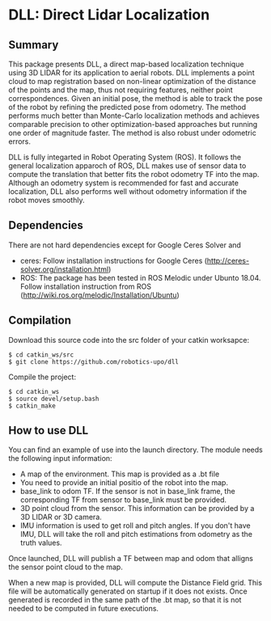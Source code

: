 # DLL: Direct Lidar Localization

## Summary

This package presents DLL, a direct map-based localization technique using 3D LIDAR for its application to aerial robots. DLL implements a point cloud to map registration based on non-linear optimization of the distance of the points and the map, thus not requiring  features, neither point correspondences. Given an initial pose, the method is able to track the pose of the robot by refining the predicted pose from odometry. The method performs much better than Monte-Carlo localization methods and achieves comparable precision to other optimization-based approaches but running one order of magnitude faster. The method is also robust under odometric errors. 

DLL is fully integarted in Robot Operating System (ROS). It follows the general localization apparoch of ROS, DLL makes use of sensor data to compute the translation that better fits the robot odometry TF into the map. Although an odometry system is recommended for fast and accurate localization, DLL also performs well without odometry information if the robot moves smoothly. 

## Dependencies
There are not hard dependencies except for Google Ceres Solver and 
 - ceres: Follow installation instructions for Google Ceres (http://ceres-solver.org/installation.html)
 - ROS: The package has been tested in ROS Melodic under Ubunto 18.04. Follow installation instruction from ROS (http://wiki.ros.org/melodic/Installation/Ubuntu)

## Compilation
Download this source code into the src folder of your catkin worksapce:
```
$ cd catkin_ws/src
$ git clone https://github.com/robotics-upo/dll
```
Compile the project:
```
$ cd catkin_ws
$ source devel/setup.bash
$ catkin_make
```

## How to use DLL

You can find an example of use into the launch directory. The module needs the following input information:
- A map of the environment. This map is provided as a .bt file
- You need to provide an initial positio of the robot into the map. 
- base_link to odom TF. If the sensor is not in base_link frame, the corresponding TF from sensor to base_link must be provided.
- 3D point cloud from the sensor. This information can be provided by a 3D LIDAR or 3D camera.
- IMU information is used to get roll and pitch angles. If you don't have IMU, DLL will take the roll and pitch estimations from odometry as the truth values.

Once launched, DLL will publish a TF between map and odom that alligns the sensor point cloud to the map. 

When a new map is provided, DLL will compute the Distance Field grid. This file will be automatically generated on startup if it does not exists. Once generated is recorded in the same path of the .bt map, so that it is not needed to be computed in future executions.



